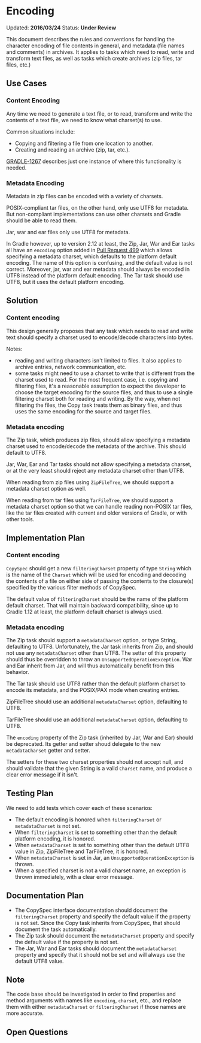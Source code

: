 # Encoding

Updated: __2016/03/24__
Status: __Under Review__

This document describes the rules and conventions for handling the character encoding of file contents in general, and metadata
(file names and comments) in archives. It applies to tasks which need to read, write and transform text files, as well as tasks which create
archives (zip files, tar files, etc.)

## Use Cases

### Content Encoding

Any time we need to generate a text file, or to read, transform and write the contents of a text file, we need to know what 
charset(s) to use.

Common situations include:

* Copying and filtering a file from one location to another.
* Creating and reading an archive (zip, tar, etc.).

[GRADLE-1267](https://issues.gradle.org/browse/GRADLE-1267) describes just one instance of where this functionality is needed.

### Metadata Encoding

Metadata in zip files can be encoded with a variety of charsets. 

POSIX-compliant tar files, on the other hand, only use UTF8 for metadata. But non-compliant implementations can use other
charsets and Gradle should be able to read them. 

Jar, war and ear files only use UTF8 for metadata. 

In Gradle however, up to version 2.12 at least, the Zip, Jar, War and Ear tasks all have an `encoding` option added in 
[Pull Request 499](https://github.com/gradle/gradle/pull/499) which allows specifying a metadata charset, which defaults to
the platform default encoding. The name of this option is confusing, and the default value is not correct. Moreover, jar, war and ear
metadata should always be encoded in UTF8 instead of the platform default encoding. The Tar task should use UTF8, but it
uses the default platform encoding.

## Solution

### Content encoding

This design generally proposes that any task which needs to read and write text should specify a charset used to encode/decode 
characters into bytes.

Notes:

 - reading and writing characters isn't limited to files. It also applies to archive entries, network communication, etc.
 - some tasks might need to use a charset to write that is different from the charset used to read. For the most frequent case,
   i.e. copying and filtering files, it's a reasonable assumption to expect the developer to choose the target encoding for the
   source files, and thus to use a single filtering charset both for reading and writing. By the way, when not filtering the 
   files, the Copy task treats them as binary files, and thus uses the same encoding for the source and target files.

### Metadata encoding

The Zip task, which produces zip files, should allow specifying a metadata charset used to encode/decode the metadata
of the archive. This should default to UTF8. 

Jar, War, Ear and Tar tasks should not allow specifying a metadata charset, or at the very least should reject any metadata 
charset other than UTF8.

When reading from zip files using `ZipFileTree`, we should support a metadata charset option as well.

When reading from tar files using `TarFileTree`, we should support a metadata charset option so that we can handle reading 
non-POSIX tar files, like the tar files created with current and older versions of Gradle, or with other tools.

## Implementation Plan

### Content encoding

`CopySpec` should get a new `filteringCharset` property of type `String` which is the name of the `Charset` which will be used for 
encoding and decoding the contents of a file on either side of passing the contents to the closure(s) specified by the various 
filter methods of CopySpec. 

The default value of `filteringCharset` should be the name of the platform default charset. That will maintain backward 
compatibility, since up to Gradle 1.12 at least, the platform default charset is always used.

### Metadata encoding

The Zip task should support a `metadataCharset` option, or type String, defaulting to UTF8. Unfortunately, the Jar task 
inherits from Zip, and should not use any `metadataCharset` other than UTF8. The setter of this property should thus be 
overridden to throw an `UnsupportedOperationException`. War and Ear inherit from Jar, and will thus automatically benefit
from this behavior.

The Tar task should use UTF8 rather than the default platform charset to encode its metadata, and the POSIX/PAX mode when creating entries.

ZipFileTree should use an additional `metadataCharset` option, defaulting to UTF8.

TarFileTree should use an additional `metadataCharset` option, defaulting to UTF8.

The `encoding` property of the Zip task (inherited by Jar, War and Ear) should be deprecated. Its getter and setter shoud delegate 
to the new `metadataCharset` getter and setter.

The setters for these two charset properties should not accept null, and should validate that the given String is a valid `Charset` name,
and produce a clear error message if it isn't.

## Testing Plan

We need to add tests which cover each of these scenarios:

- The default encoding is honored when `filteringCharset` or `metadataCharset` is not set.
- When `filteringCharset` is set to something other than the default platform encoding, it is honored.
- When `metadataCharset` is set to something other than the default UTF8 value in Zip, ZipFileTree and TarFileTree, it is honored.
- When `metadataCharset` is set in Jar, an `UnsupportedOperationException` is thrown.
- When a specified charset is not a valid charset name, an exception is thrown immediately, with a clear error message.

## Documentation Plan

- The CopySpec interface documentation should document the `filteringCharset` property and specify the default value if the property is not set.
  Since the Copy task inherits from CopySpec, that should document the task automatically.
- The Zip task should document the `metadataCharset` property and specify the default value if the property is not set.
- The Jar, War and Ear tasks should document the `metadataCharset` property and specify that it should not be set and will always use the 
  default UTF8 value.

## Note

The code base should be investigated in order to find properties and method arguments with names like `encoding`, `charset`, etc., and replace them with either `metadataCharset` or `filteringCharset` if those names are more accurate.

## Open Questions

